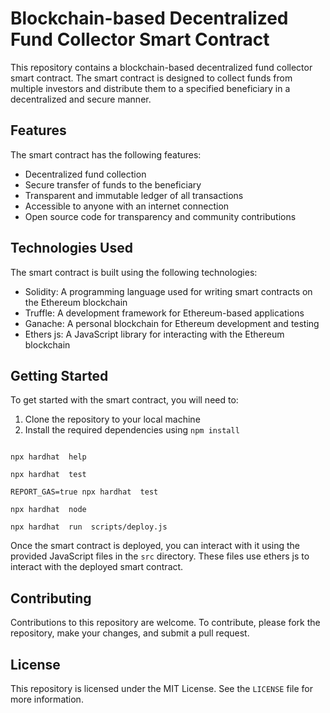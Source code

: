 # Blockchain-based Decentralized Fund Collector Smart Contract

This repository contains a blockchain-based decentralized fund collector smart contract. The smart contract is designed to collect funds from multiple investors and distribute them to a specified beneficiary in a decentralized and secure manner.

## Features

The smart contract has the following features:

-   Decentralized fund collection
-   Secure transfer of funds to the beneficiary
-   Transparent and immutable ledger of all transactions
-   Accessible to anyone with an internet connection
-   Open source code for transparency and community contributions

## Technologies Used

The smart contract is built using the following technologies:

-   Solidity: A programming language used for writing smart contracts on the Ethereum blockchain
-   Truffle: A development framework for Ethereum-based applications
-   Ganache: A personal blockchain for Ethereum development and testing
-   Ethers js: A JavaScript library for interacting with the Ethereum blockchain

## Getting Started

To get started with the smart contract, you will need to:

1.  Clone the repository to your local machine
2.  Install the required dependencies using `npm install`
```shell

npx hardhat  help

npx hardhat  test

REPORT_GAS=true npx hardhat  test

npx hardhat  node

npx hardhat  run  scripts/deploy.js

```

Once the smart contract is deployed, you can interact with it using the provided JavaScript files in the `src` directory. These files use ethers js to interact with the deployed smart contract.

## Contributing

Contributions to this repository are welcome. To contribute, please fork the repository, make your changes, and submit a pull request.

## License

This repository is licensed under the MIT License. See the `LICENSE` file for more information.